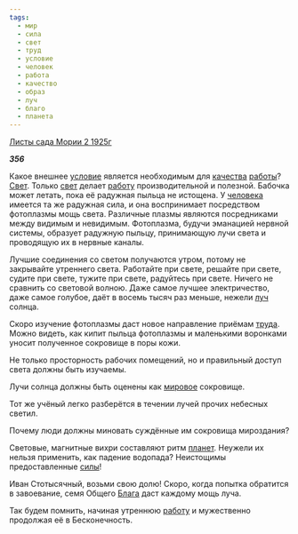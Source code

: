 ```yaml
---
tags:
  - мир
  - сила
  - свет
  - труд
  - условие
  - человек
  - работа
  - качество
  - образ
  - луч
  - благо
  - планета
---
```

[Листы сада Мории 2 1925г](https://127.0.0.1:4002/agni/1925)

___356___

Какое внешнее [условие](../../../tags/#условие) является необходимым для [качества](../../../tags/#качество) [работы](../../../tags/#работа)? [Свет](../../../tags/#[свет](../../../tags/#свет)). Только [свет](../../../tags/#свет) делает [работу](../../../tags/#работа) производительной и полезной. Бабочка может летать, пока её радужная пыльца не истощена. У [человека](../../../tags/#человек) имеется та же радужная сила, и она воспринимает посредством фотоплазмы мощь света. Различные плазмы являются посредниками между видимым и невидимым. Фотоплазма, будучи эманацией нервной системы, образует радужную пыльцу, принимающую лучи света и проводящую их в нервные каналы.   

Лучшие соединения со светом получаются утром, потому не закрывайте утреннего света. Работайте при свете, решайте при свете, судите при свете, тужите при свете, радуйтесь при свете. Ничего не сравнить со световой волною. Даже самое лучшее электричество, даже самое голубое, даёт в восемь тысяч раз меньше, нежели [луч](../../../tags/#луч) солнца.   

Скоро изучение фотоплазмы даст новое направление приёмам [труда](../../../tags/#труд). Можно видеть, как кипит пыльца фотоплазмы и маленькими воронками уносит полученное сокровище в поры кожи.   

Не только просторность рабочих помещений, но и правильный доступ света должны быть изучаемы.   

Лучи солнца должны быть оценены как [мировое](../../../tags/#[мир](../../../tags/#мир)) сокровище.   

Тот же учёный легко разберётся в течении лучей прочих небесных светил.   

Почему люди должны миновать суждённые им сокровища мироздания?   

Световые, магнитные вихри составляют ритм [планет](../../../tags/#планета). Неужели их нельзя применить, как падение водопада? Неистощимы предоставленные [силы](../../../tags/#сила)!   

Иван Стотысячный, возьми свою долю! Скоро, когда попытка обратится в завоевание, семя Общего [Блага](../../../tags/#благо) даст каждому мощь луча.   

Так будем помнить, начиная утреннюю [работу](../../../tags/#работа) и мужественно продолжая её в Бесконечность.   

